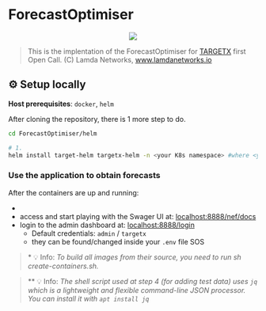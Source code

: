 # ForecastOptimiser


<p align="center">
  <img src="./targetx/NEF_logo_400x400_light.svg" />
</p>

>This is the implentation of the ForecastOptimiser for [TARGETX](https://target-x.eu) first Open Call. (C) Lamda Networks, www.lamdanetworks.io     
## ⚙ Setup locally

**Host prerequisites**: `docker`, `helm`

After cloning the repository, there is 1 more step to do. 

```bash
cd ForecastOptimiser/helm

# 1.
helm install target-helm targetx-helm -n <your K8s namespace> #where <your K8s namespace> is created by kubectl create ns <your K8s namespace>

```

### Use the application to obtain forecasts 

After the containers are up and running:

 - 
 - access and start playing with the Swager UI at: [localhost:8888/nef/docs](http://localhost:8888/nef/docs)
 - login to the admin dashboard at: [localhost:8888/login](http://localhost:8888/login)
     - Default credentials: `admin` / `targetx`
     - they can be found/changed inside your `.env` file SOS


>\* 💡 Info: *To build all images from their source, you need to run sh create-containers.sh.*

> \*\* 💡 Info: *The shell script used at step 4 (for adding test data) uses `jq` which is a lightweight and flexible command-line JSON processor. You can install it with `apt install jq`*

